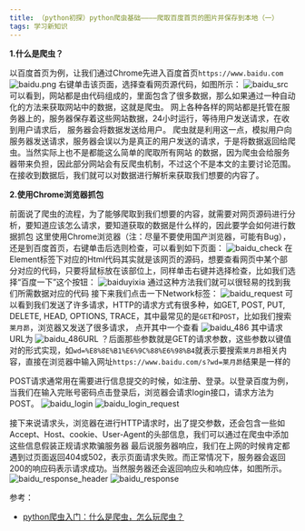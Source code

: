 ```yaml
---
title: （python初探）python爬虫基础————爬取百度首页的图片并保存到本地（一）
tags: 学习新知识
---
```


**1.什么是爬虫？**

以百度首页为例，让我们通过Chrome先进入百度首页`https://www.baidu.com`
![baidu.png](https://i.loli.net/2021/05/10/DoLVpri35SjZga8.png)
右键单击该页面，选择查看网页源代码，如图所示：
![baidu_src]()
可以看到，网站都是由代码组成的，里面包含了很多数据，那么如果通过一种自动化的方法来获取网站中的数据，这就是爬虫。
网上各种各样的网站都是托管在服务器上的，服务器保存着这些网站数据，24小时运行，等待用户发送请求，在收到用户请求后，
服务器会将数据发送给用户。
爬虫就是利用这一点，模拟用户向服务器发送请求，服务器会误以为是真正的用户发送的请求，于是将数据返回给爬虫。当然实际上也不是都能这么简单的爬取所有网站
的数据，因为爬虫会给服务器带来负担，因此部分网站会有反爬虫机制，不过这个不是本文的主要讨论范围。
在接收到数据后，我们就可以对数据进行解析来获取我们想要的内容了。

**2.使用Chrome浏览器抓包**

前面说了爬虫的流程，为了能够爬取到我们想要的内容，就需要对网页源码进行分析，要知道应该怎么请求，要知道获取的数据是什么样的，因此要学会如何进行数据抓包
这里使用Chrome浏览器（注：尽量不要使用国产浏览器，可能有Bug），还是到百度首页，右键单击后选则检查，可以看到如下页面：
![baidu_check]()
在Element标签下对应的Html代码其实就是该网页的源码，想要查看网页中某个部分对应的代码，只要将鼠标放在该部位上，同样单击右键并选择检查，比如我们选择“百度一下”这个按钮：
![baiduyixia]()
通过这种方法我们就可以很轻易的找到我们所需数据对应的代码
接下来我们点击一下Network标签：
![baidu_request]()
可以看到我们发送了许多请求，HTTP的请求方式有很多种，如GET, POST, PUT, DELETE, HEAD, OPTIONS, TRACE，其中最常见的是`GET`和`POST`，比如我们搜索`莱月昴`，浏览器又发送了很多请求，
点开其中一个查看
![baidu_486]()
其中请求URL为
![baidu_486URL]()
？后面那些参数就是GET的请求参数，这些参数以键值对的形式实现，如`wd=%E8%8E%B1%E6%9C%88%E6%98%B4`就表示要搜索`莱月昴`相关内容，直接在浏览器中输入网址`https://www.baidu.com/s?wd=莱月昴`结果是一样的

POST请求通常用在需要进行信息提交的时候，如注册、登录。以登录百度为例，当我们在输入完账号密码点击登录后，浏览器会请求login接口，请求方法为POST。
![baidu_login]()
![baidu_login_request]()

接下来说请求头，浏览器在进行HTTP请求时，出了提交参数，还会包含一些如Accept、Host、cookie、User-Agent的头部信息，我们可以通过在爬虫中添加这些信息假装正规请求欺骗服务器
最后说服务器响应，我们在上网的时候肯定都遇到过页面返回404或502，表示页面请求失败。而正常情况下，服务器会返回200的响应码表示请求成功。当然服务器还会返回响应头和响应体，如图所示。
![baidu_response_header]()
![baidu_response]()



参考：
- [python爬虫入门：什么是爬虫，怎么玩爬虫？](https://mp.weixin.qq.com/s?__biz=MzU2ODYzNTkwMg==&mid=2247484054&idx=1&sn=1e3da765f7b409a2af3bfd1b8c882091&chksm=fc8bba07cbfc33115826c7b8077839e96ac7fb9545df29f41755cd727603e0ad7d18d1658c1a&scene=178&cur_album_id=1321044729160859650#rd)